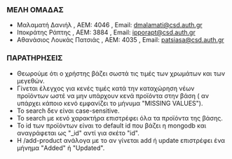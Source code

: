 ### ΜΕΛΗ ΟΜΑΔΑΣ
* Μαλαματή Δανιήλ  , AEM: 4046 , Email: dmalamati@csd.auth.gr
* Ιποκράτης Ράπτης , AEM: 3884 , Email: ipporapt@csd.auth.gr
* Αθανάσιος Λουκάς Πατσιάς   , AEM: 4035 , Email: patsiasa@csd.auth.gr

### ΠΑΡΑΤΗΡΗΣΕΙΣ
* Θεωρούμε ότι ο χρήστης βάζει σωστά τις τιμές των χρωμάτων και των μεγεθών.
* Γίνεται έλεγχος για κενές τιμές κατά την καταχώρηση νέων προϊόντων ωστέ να μην υπάρχουν κενά προϊόντα στην βάση ( αν υπάρχει κάποιο κενό εμφανίζει το μήνυμα "MISSING VALUES").
* Το search δεν είναι case-sensitive.
* Το search με κενό χαρακτήρα επιστρέφει όλα τα προϊόντα της βάσης.
* Το id των προϊόντων είναι το default id που βάζει η mongodb και αναγράφεται ως "_id" αντί για σκέτο "id".
* Η /add-product ανάλογα με το αν γίνεται add ή update επιστρέφει ένα μήνημα "Added" ή "Updated". 